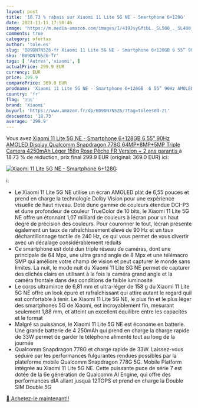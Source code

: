 ```yaml
---
layout: post
title: '18.73 % rabais sur Xiaomi 11 Lite 5G NE - Smartphone 6+128G'
date: 2021-11-11 17:50:46
image: 'https://m.media-amazon.com/images/I/419JsyGfibL._SL500_._SL400_.jpg'
comments: true
category: ofertas
author: 'tole.es'
slug: 'B09DN7N5Z6-fr Xiaomi 11 Lite 5G NE - Smartphone 6+128GB 6 55” 90Hz...'
sku: 'B09DN7N5Z6-fr'
tags: [ 'Autres','xiaomi', ]
actualPrice: 299.9 EUR
currency: EUR
price: 299.9
comparePrice: 369.0 EUR
prodname: 'Xiaomi 11 Lite 5G NE - Smartphone 6+128GB  6 55” 90Hz AMOLED Display  Qualcomm Snapdragon 778G  64MP+8MP+5MP Triple Camera  4250mAh  Léger 158g  Rose Pêche  FR Version + 2 ans garantis '
country: 'fr'
flag: '🇫🇷'
brand: 'Xiaomi'
buyurl: 'https://www.amazon.fr/dp/B09DN7N5Z6/?tag=tolees0d-21'
descuento: '18.73'
average: '299.9'
---
```


Vous avez [Xiaomi 11 Lite 5G NE - Smartphone 6+128GB  6 55” 90Hz AMOLED Display  Qualcomm Snapdragon 778G  64MP+8MP+5MP Triple Camera  4250mAh  Léger 158g  Rose Pêche  FR Version + 2 ans garantis ](https://www.amazon.fr/dp/B09DN7N5Z6/?tag=tolees0d-21)  à  18.73 % de réduction, prix final  299.9 EUR (original: 369.0 EUR) ici:

[![Xiaomi 11 Lite 5G NE - Smartphone 6+128G](https://m.media-amazon.com/images/I/419JsyGfibL._SL500_._SL400_.jpg)](https://www.amazon.fr/dp/B09DN7N5Z6/?tag=tolees0d-21)

ℹ️:

- Le Xiaomi 11 Lite 5G NE utilise un écran AMOLED plat de 6,55 pouces et prend en charge la technologie Dolby Vision pour une expérience visuelle de haut niveau. Doté dune gamme de couleurs étendue DCI-P3 et dune profondeur de couleur TrueColor de 10 bits, le Xiaomi 11 Lite 5G NE offre un étonnant 1,07 milliard de couleurs à lécran pour un haut degré de précision des couleurs. Pour couronner le tout, lécran présente également un taux de rafraîchissement élevé de 90 Hz et un taux déchantillonnage tactile de 240 Hz, ce qui vous permet de vous divertir avec un décalage considérablement réduits
- Ce smartphone est doté dun triple réseau de caméras, dont une principale de 64 Mpx, une ultra grand angle de 8 Mpx et une télémacro SMP qui améliore votre champ de vision et peut capturer le monde sans limites. La nuit, le mode nuit du Xiaomi 11 Lite SG NE permet de capturer des clichés clairs en utilisant à la fois la caméra grand angle et la caméra frontale dans des conditions de faible luminosité
- Le corps ultramince de 6,81 mm et ultra-léger de 158 g du Xiaomi 11 Lite 5G NE offre un look épuré et rafraîchissant qui attire autant le regard quil est confortable à tenir. Le Xiaomi 11 Lite 5G NE, le plus fin et le plus léger des smartphones 5G de Xiaomi, est incroyablement fin, mesurant seulement 1,88 mm, et atteint un excellent équilibre entre les capacités et le format
- Malgré sa puissance, le Xiaomi 11 Lite 5G NE est économe en batterie. Une grande batterie de 4 250mAh qui prend en charge la charge rapide de 33W permet de garder le téléphone alimenté tout au long de la journée
- Qualcomm Snapdragon 778G et charge rapide de 33W. Laissez-vous séduire par les performances fulgurantes rendues possibles par la plateforme mobile Qualcomm Snapdragon 778G 5G. Mobile Platform intégrée au Xiaomi 11 Lite 5G NE. Cette puissante puce de série 7 est dotée de la 6e génération de Qualcomm AI Engine, qui offre des performances dIA allant jusquà 12TOPS et prend en charge la Double SIM Double 5G

[🛒 Achetez-le maintenant!!](https://www.amazon.fr/dp/B09DN7N5Z6/?tag=tolees0d-21)

